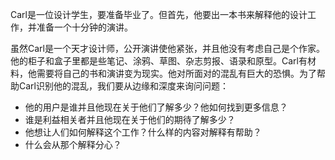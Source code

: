 Carl是一位设计学生，要准备毕业了。但首先，他要出一本书来解释他的设计工作，并准备一个十分钟的演讲。

虽然Carl是一个天才设计师，公开演讲使他紧张，并且他没有考虑自己是个作家。他的柜子和盒子里都是些笔记、涂鸦、草图、杂志剪报、语录和原型。Carl有材料，他需要将自己的书和演讲变为现实。他对所面对的混乱有巨大的恐惧。为了帮助Carl识别他的混乱，我们要从边缘和深度来询问问题：

- 他的用户是谁并且他现在关于他们了解多少？他如何找到更多信息？
- 谁是利益相关者并且他现在关于他们的期待了解多少？
- 他想让人们如何解释这个工作？什么样的内容对解释有帮助？
- 什么会从那个解释分心？
